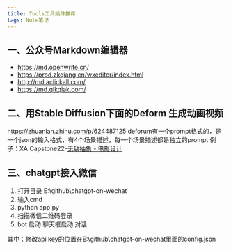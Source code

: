 ```yaml
---
title: Tools工具插件推荐
tags: Note笔记
---
```


## 一、公众号Markdown编辑器

- https://md.openwrite.cn/
- https://prod.zkqiang.cn/wxeditor/index.html
- http://md.aclickall.com/
- https://md.qikqiak.com/

## 二、用Stable Diffusion下面的Deform 生成动画视频

https://zhuanlan.zhihu.com/p/624487125
deforum有一个prompt格式的，是一个json的输入格式，有4个场景描述，每一个场景描述都是独立的prompt
例子：XA Capstone22-[无敌抽象 - 电影设计](https://u0b0rmsz9b8.feishu.cn/file/T0pYbPPH0opGFxxSDKNcPYTbnxh?from=from_copylink)


## 三、chatgpt接入微信

1.  打开目录 E:\github\chatgpt-on-wechat
2. 输入cmd
3. python app.py
4. 扫描微信二维码登录
5. bot 启动 聊天框启动 对话

其中：修改api key的位置在E:\github\chatgpt-on-wechat里面的config.json
